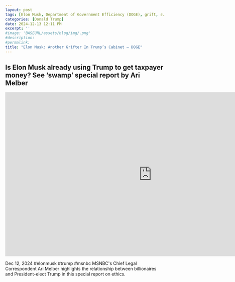 ```yaml
---
layout: post
tags: [Elon Musk, Department of Government Efficiency (DOGE), grift, swamp thing, MSNBC, Ari Melber, politics]
categories: [Donald Trump]
date: 2024-12-13 12:11 PM
excerpt: ''
#image: 'BASEURL/assets/blog/img/.png'
#description:
#permalink:
title: "Elon Musk: Another Grifter In Trump’s Cabinet – DOGE"
---
```



## Is Elon Musk already using Trump to get taxpayer money? See ‘swamp’ special report by Ari Melber

<iframe width="932" height="524" src="https://www.youtube.com/embed/zucTMqnB8m4" title="Is Elon Musk already using Trump to get taxpayer money? See ‘swamp’ special report by Ari Melber" frameborder="0" allow="accelerometer; autoplay; clipboard-write; encrypted-media; gyroscope; picture-in-picture; web-share" referrerpolicy="strict-origin-when-cross-origin" allowfullscreen></iframe>

Dec 12, 2024  #elonmusk #trump #msnbc
MSNBC's Chief Legal Correspondent Ari Melber highlights the relationship between billionaires and President-elect Trump in this special report on ethics.

